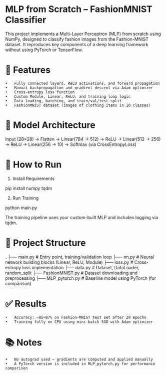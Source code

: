 # MLP from Scratch – FashionMNIST Classifier

This project implements a Multi-Layer Perceptron (MLP) from scratch using NumPy, designed to classify fashion images from the Fashion-MNIST dataset. It reproduces key components of a deep learning framework without using PyTorch or TensorFlow.

# 🔧 Features
	•	Fully connected layers, ReLU activations, and forward propagation
	•	Manual backpropagation and gradient descent via Adam optimizer
	•	Cross-entropy loss function
	•	Custom Module, Linear, ReLU, and training loop logic
	•	Data loading, batching, and train/val/test split
	•	FashionMNIST dataset (images of clothing items in 10 classes)

# 🧠 Model Architecture

Input (28×28) → Flatten
→ Linear(784 → 512) → ReLU
→ Linear(512 → 256) → ReLU
→ Linear(256 → 10) → Softmax (via CrossEntropyLoss)

# 🚀 How to Run

1. Install Requirements

pip install numpy tqdm

2. Run Training

python main.py

The training pipeline uses your custom-built MLP and includes logging via tqdm.

# 📁 Project Structure

.
├── main.py             # Entry point, training/validation loop
├── nn.py               # Neural network building blocks (Linear, ReLU, Module)
├── loss.py             # Cross-entropy loss implementation
├── data.py             # Dataset, DataLoader, random_split
├── FashionMNIST.py     # Dataset downloading and preprocessing
├── MLP_pytorch.py      # Baseline model using PyTorch (for comparison)

# ✅ Results
	•	Accuracy: ~85–87% on Fashion-MNIST test set after 20 epochs
	•	Training fully on CPU using mini-batch SGD with Adam optimizer

# 📚 Notes
	•	No autograd used — gradients are computed and applied manually
	•	A PyTorch version is included in MLP_pytorch.py for performance comparison
